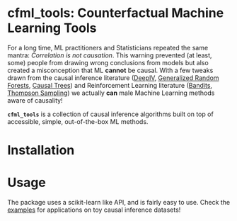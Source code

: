 # cfml_tools: Counterfactual Machine Learning Tools
 
For a long time, ML practitioners and Statisticians repeated the same mantra: *Correlation is not causation*. This warning prevented (at least, some) people from drawing wrong conclusions from models but also created a misconception that ML **cannot** be causal. With a few tweaks drawn from the causal inference literature ([DeepIV](http://proceedings.mlr.press/v70/hartford17a/hartford17a.pdf), [Generalized Random Forests](https://arxiv.org/pdf/1610.01271.pdf), [Causal Trees](https://arxiv.org/abs/1504.01132)) and Reinforcement Learning literature ([Bandits](https://arxiv.org/abs/1711.07077), [Thompson Sampling](https://web.stanford.edu/~bvr/pubs/TS_Tutorial.pdf)) we actually **can** male Machine Learning methods aware of causality!

**`cfml_tools`** is a collection of causal inference algorithms built on top of accessible, simple, out-of-the-box ML methods.

# Installation



# Usage

The package uses a scikit-learn like API, and is fairly easy to use. Check the [examples]() for applications on toy causal inference datasets!

